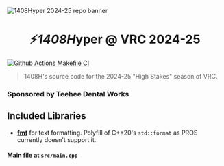 ![1408Hyper 2024-25 repo banner](https://raw.githubusercontent.com/helloworld3200/1408Hyper-2024VRC-Code/main/readme-assets/banner1.png)

<center><h1> ⚡<em><strong>1408H</em></strong>yper @ VRC 2024-25</center></h1>

[![Github Actions Makefile CI](https://github.com/helloworld3200/1408Hyper-2024VRC-Code/actions/workflows/c-cpp.yml/badge.svg)](https://github.com/helloworld3200/1408Hyper-2024VRC-Code/actions/workflows/c-cpp.yml)

> 1408H's source code for the 2024-25 "High Stakes" season of VRC.

### Sponsored by Teehee Dental Works

## Included Libraries
- [**fmt**](https://fmt.dev/11.0/) for text formatting. Polyfill of C++20's `std::format` as  PROS currently doesn't support it.

#### Main file at `src/main.cpp`
